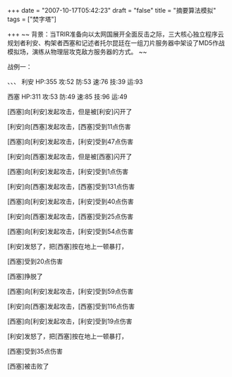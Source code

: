 +++
date = "2007-10-17T05:42:23"
draft = "false"
title = "摘要算法模拟"
tags = ["焚字塔"]

+++
~~ 背景：当TRIR准备向以太网国展开全面反击之际，三大核心独立程序云规划者利安、构架者西塞和记述者托尔昆廷在一组刀片服务器中架设了MD5作战模拟场，演练从物理层攻克敌方服务器的方式。 ~~
  

战例一：

、、、
利安 HP:355 攻:52 防:53 速:76 技:39 运:93

西塞 HP:311 攻:53 防:49 速:85 技:96 运:49

[西塞]向[利安]发起攻击，但是被[利安]闪开了

[利安]向[西塞]发起攻击，[西塞]受到11点伤害

[西塞]向[利安]发起攻击，[利安]受到47点伤害

[利安]向[西塞]发起攻击，但是被[西塞]闪开了

[西塞]向[利安]发起攻击，[利安]受到1点伤害

[利安]向[西塞]发起攻击，[西塞]受到131点伤害

[西塞]向[利安]发起攻击，[利安]受到40点伤害

[利安]向[西塞]发起攻击，[西塞]受到25点伤害

[西塞]向[利安]发起攻击，[利安]受到54点伤害

[利安]发怒了，把[西塞]按在地上一顿暴打，

[西塞]受到20点伤害

[西塞]挣脱了

[西塞]向[利安]发起攻击，[利安]受到59点伤害

[利安]向[西塞]发起攻击，[西塞]受到116点伤害

[西塞]向[利安]发起攻击，[利安]受到19点伤害

[利安]发怒了，把[西塞]按在地上一顿暴打，

[西塞]受到35点伤害

[西塞]被击败了
